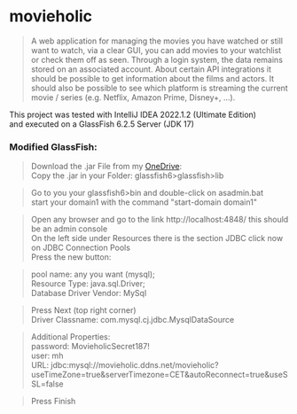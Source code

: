 # movieholic

>A web application for managing the movies you have watched or still want to watch, via a clear GUI, you can add movies to your watchlist or check them off as seen. Through a login system, the data remains stored on an associated account.  About certain API integrations it should be possible to get information about the films and actors. It should also be possible to see which platform is streaming the current movie / series (e.g. Netflix, Amazon Prime, Disney+, ...).
> 

This project was tested with IntelliJ IDEA 2022.1.2 (Ultimate Edition)<br>
and executed on a GlassFish 6.2.5 Server (JDK 17)

### Modified GlassFish:<br>
>Download the .jar File from my [OneDrive](https://htlkaindorfat-my.sharepoint.com/:u:/g/personal/soesia18_htl-kaindorf_at/EbcNinMyLiJMrP6Qc5M9-W0BJrTUjlPAPaBuN4WYRnty_A?e=Ub22WP):  <br>
Copy the .jar in your Folder: glassfish6>glassfish>lib <br>
> 

>Go to you your glassfish6>bin and double-click on asadmin.bat <br>
start your domain1 with the command "start-domain domain1" <br>
> 

>Open any browser and go to the link http://localhost:4848/ this should be an admin console <br>
On the left side under Resources there is the section JDBC click now on JDBC Connection Pools <br>
Press the new button:<br>
>

>pool name: any you want (mysql);<br>
Resource Type: java.sql.Driver;<br>
Database Driver Vendor: MySql<br>
>

> Press Next (top right corner)<br>
Driver Classname: com.mysql.cj.jdbc.MysqlDataSource<br>
> 


> Additional Properties: <br>
password: MovieholicSecret187!<br>
user: mh<br>
URL: jdbc:mysql://movieholic.ddns.net/movieholic?useTimeZone=true&serverTimezone=CET&autoReconnect=true&useSSL=false<br>
> 

>Press Finish
> 
